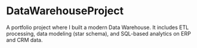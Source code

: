 # DataWarehouseProject
A portfolio project where I built a modern Data Warehouse. It includes ETL processing, data modeling (star schema), and SQL-based analytics on ERP and CRM data.
